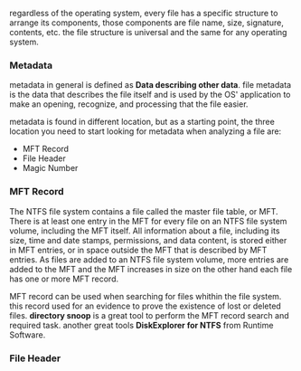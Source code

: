 regardless of the operating system, every file has a specific structure to arrange its components, those components are file name, size, signature, contents, etc.
the file structure is universal and the same for any operating system.
### Metadata
metadata in general is defined as **Data describing other data**. file metadata is the data that describes the file itself and is used by the OS' application to make an opening, recognize,
and processing that the file easier.

metadata is found in different location, but as a starting point, the three location you need to start looking for metadata when analyzing a file are:
- MFT Record
- File Header
- Magic Number
### MFT Record
The NTFS file system contains a file called the master file table, or MFT. There is at least one entry in the MFT for every file on an NTFS file system volume, including the MFT itself. All information about a file, including its size, time and date stamps, permissions, and data content, is stored either in MFT entries, or in space outside the MFT that is described by MFT entries. As files are added to an NTFS file system volume, more entries are added to the MFT and the MFT increases in size on the other hand each file has one or more MFT record.

MFT record can be used when searching for files whithin the file system. this record used for an evidence to prove the existence of lost or deleted files.
**directory snoop** is a great tool to perform the MFT record search and required task. another great tools **DiskExplorer for NTFS** from Runtime Software.
### File Header

